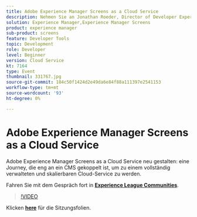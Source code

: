 ```yaml
---
title: Adobe Experience Manager Screens as a Cloud Service
description: Nehmen Sie an Jonathan Roeder, Director of Developer Experience for Experience Cloud teil, um sich über die neuesten Entwickleraktualisierungen in Adobe Experience Cloud zu informieren. Diese Sitzung wurde im Rahmen des Adobe Developers Live Content-Ereignisses bereitgestellt.
solution: Experience Manager,Experience Manager Screens
product: experience manager
sub-product: screens
feature: Developer Tools
topic: Development
role: Developer
level: Beginner
version: Cloud Service
kt: 7164
type: Event
thumbnail: 331767.jpg
source-git-commit: 184c50f1424d2e49da6e84f88a111397e2541153
workflow-type: tm+mt
source-wordcount: '93'
ht-degree: 0%

---
```



# Adobe Experience Manager Screens as a Cloud Service

Adobe Experience Manager Screens as a Cloud Service neu gestalten: eine Journey, die eng an ein CMS gekoppelt ist, um zu einem vollständig verwalteten und skalierbaren Cloud-Service zu werden.

Fahren Sie mit dem Gespräch fort in **[Experience League Communities](http://adobe.ly/36Yd3v6)**.

>[!VIDEO](https://video.tv.adobe.com/v/331767/?quality=12&learn=on&hidetitle=true)

Klicken **[here](/help/adobe-developers-live/assets/screens-as-a-cloud-service.pdf)** für die Sitzungsfolien.
